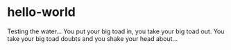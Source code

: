 # hello-world
Testing the water... 
You put your big toad in, you take your big toad out. 
You take your big toad doubts and you shake your head about...
